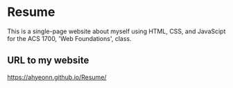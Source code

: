 # Resume
This is a single-page website about myself using HTML, CSS, and JavaScipt for the ACS 1700, 'Web Foundations', class.

## URL to my website
https://ahyeonn.github.io/Resume/

